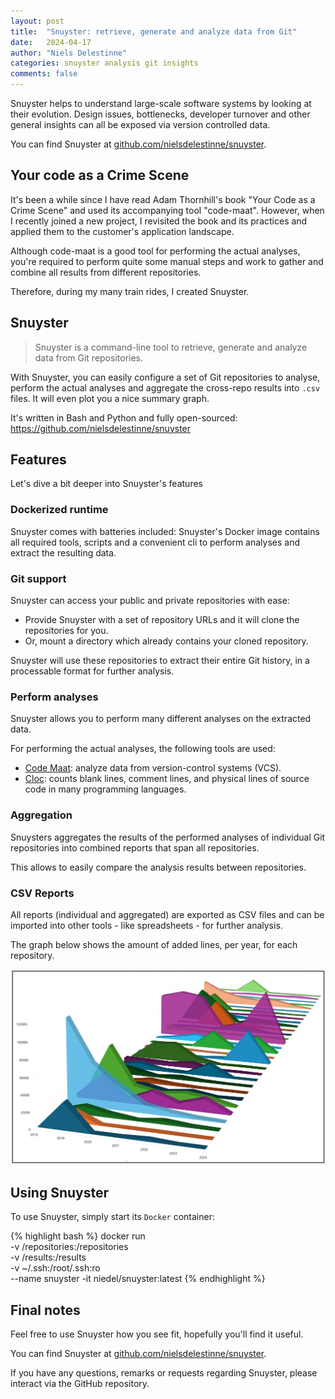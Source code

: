 ```yaml
---
layout: post
title:  "Snuyster: retrieve, generate and analyze data from Git"
date:   2024-04-17
author: "Niels Delestinne"
categories: snuyster analysis git insights
comments: false
---
```


Snuyster helps to understand large-scale software systems by looking at their evolution. Design issues, bottlenecks, developer turnover and other general insights can all be exposed via version controlled data.

<!--more-->

You can find Snuyster at [github.com/nielsdelestinne/snuyster](https://github.com/nielsdelestinne/snuyster).

## Your code as a Crime Scene

It's been a while since I have read Adam Thornhill's book "Your Code as a Crime Scene" and used its accompanying tool "code-maat". However, when I recently joined a new project, I revisited the book and its practices and applied them to the customer's application landscape.

Although code-maat is a good tool for performing the actual analyses, you're required to perform quite some manual steps and work to gather and combine all results from different repositories.

Therefore, during my many train rides, I created Snuyster.

## Snuyster

> Snuyster is a command-line tool to retrieve, generate and analyze data from Git repositories.

With Snuyster, you can easily configure a set of Git repositories to analyse, perform the actual analyses and aggregate the cross-repo results into `.csv` files. It will even plot you a nice summary graph.

It's written in Bash and Python and fully open-sourced: https://github.com/nielsdelestinne/snuyster

## Features

Let's dive a bit deeper into Snuyster's features

### Dockerized runtime

Snuyster comes with batteries included: Snuyster's Docker image contains all required tools, scripts and a convenient cli to perform analyses and extract the resulting data.

### Git support

Snuyster can access your public and private repositories with ease:

- Provide Snuyster with a set of repository URLs and it will clone the repositories for you.
- Or, mount a directory which already contains your cloned repository.

Snuyster will use these repositories to extract their entire Git history, in a processable format for further analysis.

### Perform analyses

Snuyster allows you to perform many different analyses on the extracted data.

For performing the actual analyses, the following tools are used:

- [Code Maat](https://github.com/adamtornhill/code-maat): analyze data from version-control systems (VCS).
- [Cloc](https://github.com/AlDanial/cloc): counts blank lines, comment lines, and physical lines of source code in many programming languages.

### Aggregation

Snuysters aggregates the results of the performed analyses of individual Git repositories into combined reports that span all repositories.

This allows to easily compare the analysis results between repositories.

### CSV Reports

All reports (individual and aggregated) are exported as CSV files and can be imported into other tools - like spreadsheets - for further analysis.

The graph below shows the amount of added lines, per year, for each repository.

![graph](/assets/img/2024-04-17/added_lines_per_repository_temporal.png)

## Using Snuyster

To use Snuyster, simply start its `Docker` container:

{% highlight bash %}
docker run \
-v <path>/repositories:/repositories \
-v <path>/results:/results \
-v ~/.ssh:/root/.ssh:ro \
--name snuyster -it niedel/snuyster:latest
{% endhighlight %}

## Final notes

Feel free to use Snuyster how you see fit, hopefully you'll find it useful.

You can find Snuyster at [github.com/nielsdelestinne/snuyster](https://github.com/nielsdelestinne/snuyster).

If you have any questions, remarks or requests regarding Snuyster, please interact via the GitHub repository.
